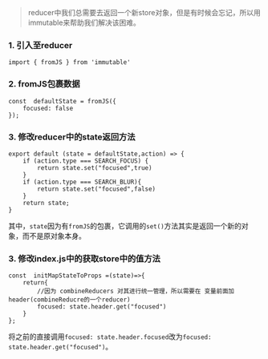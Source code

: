 >reducer中我们总需要去返回一个新store对象，但是有时候会忘记，所以用immutable来帮助我们解决该困难。


###   1. 引入至reducer
```
import { fromJS } from 'immutable'
```
###   2. fromJS包裹数据
```
const  defaultState = fromJS({
    focused: false
});
```
###   3. 修改reducer中的state返回方法
```
export default (state = defaultState,action) => {
    if (action.type === SEARCH_FOCUS) {
        return state.set("focused",true)
    }
    if (action.type === SEARCH_BLUR){
        return state.set("focused",false)
    }
    return state;
}
```
其中，`state`因为有`fromJS`的包裹，它调用的`set()`方法其实是返回一个新的对象，而不是原对象本身。
###   3. 修改index.js中的获取store中的值方法
```
const  initMapStateToProps =(state)=>{
    return{
        //因为 combineReducers 对其进行统一管理，所以需要在 变量前面加 header(combineReducre的一个reducer)
        focused: state.header.get("focused")
    }
};
```
将之前的直接调用`focused: state.header.focused`改为`focused: state.header.get("focused")`。
